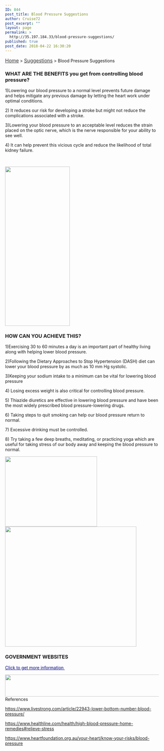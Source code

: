```yaml
---
ID: 844
post_title: Blood Pressure Suggestions
author: Cruise72
post_excerpt: ""
layout: page
permalink: >
  http://35.197.184.33/blood-pressure-suggestions/
published: true
post_date: 2018-04-22 16:30:20
---
```

<p><a style="font-size: 16px; color: #333333;" href="http://www.cvdhelper.tk/">Home</a> &gt; <a style="font-size: 16px; color: #333333;" href="http://www.cvdhelper.tk/suggestions/">Suggestions</a> &gt; Blood Pressure Suggestions</p>		
			<h3>WHAT ARE THE BENEFITS you get from controlling blood pressure?</h3>		
		<p>1)Lowering our blood pressure to a normal level prevents future damage and helps mitigate any previous damage by letting the heart work under optimal conditions.</p><p>2) It reduces our risk for developing a stroke but might not reduce the complications associated with a stroke. </p><p>3)Lowering your blood pressure to an acceptable level reduces the strain placed on the optic nerve, which is the nerve responsible for your ability to see well.</p><p>4) It can help prevent this vicious cycle and reduce the likelihood of total kidney failure.</p><p> </p>		
										<img width="212" height="520" src="http://35.189.33.33/wp-content/uploads/2018/04/bp1.png" alt="" srcset="http://35.189.33.33/wp-content/uploads/2018/04/bp1.png 212w, http://35.189.33.33/wp-content/uploads/2018/04/bp1-122x300.png 122w" sizes="(max-width: 212px) 100vw, 212px" />											
			<h3>HOW CAN YOU ACHIEVE THIS?</h3>		
		<p>1)Exercising 30 to 60 minutes a day is an important part of healthy living along with helping lower blood pressure.</p><p>2)Following the Dietary Approaches to Stop Hypertension (DASH) diet can lower your blood pressure by as much as 10 mm Hg systolic.</p><p>3)Keeping your sodium intake to a minimum can be vital for lowering blood pressure</p><p>4) Losing excess weight is also critical for controlling blood pressure.</p><p>5) Thiazide diuretics are effective in lowering blood pressure and have been the most widely prescribed blood pressure-lowering drugs.</p><p>6) Taking steps to quit smoking can help our blood pressure return to normal.</p><p>7) Excessive drinking must be controlled.</p><p>8) Try taking a few deep breaths, meditating, or practicing yoga which are useful for taking stress of our body away and keeping the blood pressure to normal.</p>		
										<img width="301" height="229" src="http://35.189.33.33/wp-content/uploads/2018/04/bpp.png" alt="" srcset="http://35.189.33.33/wp-content/uploads/2018/04/bpp.png 301w, http://35.189.33.33/wp-content/uploads/2018/04/bpp-300x228.png 300w" sizes="(max-width: 301px) 100vw, 301px" />											
										<img width="430" height="392" src="http://35.189.33.33/wp-content/uploads/2018/04/bppp-1.png" alt="" srcset="http://35.189.33.33/wp-content/uploads/2018/04/bppp-1.png 430w, http://35.189.33.33/wp-content/uploads/2018/04/bppp-1-300x273.png 300w" sizes="(max-width: 430px) 100vw, 430px" />											
			<h3>GOVERNMENT WEBSITES</h3>		
		<p><a style="color: #000080;" href="https://www.betterhealth.vic.gov.au/health/conditionsandtreatments/blood-pressure">Click to get more information </a></p>		
										<img width="831" height="72" src="http://35.189.33.33/wp-content/uploads/2018/04/Capture222-1.png" alt="" srcset="http://35.189.33.33/wp-content/uploads/2018/04/Capture222-1.png 831w, http://35.189.33.33/wp-content/uploads/2018/04/Capture222-1-300x26.png 300w, http://35.189.33.33/wp-content/uploads/2018/04/Capture222-1-768x67.png 768w" sizes="(max-width: 831px) 100vw, 831px" />											
												References  					
					<p><u>https://www.livestrong.com/article/22943-lower-bottom-number-blood-pressure/</u></p><p><u>https://www.healthline.com/health/high-blood-pressure-home-remedies#relieve-stress</u></p><p><u>https://www.heartfoundation.org.au/your-heart/know-your-risks/blood-pressure<br /></u></p> 
